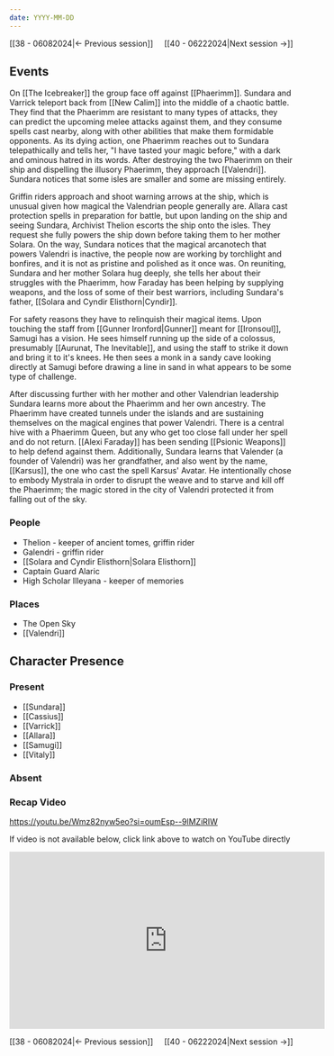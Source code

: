 ```yaml
---
date: YYYY-MM-DD
---
```

[[38 - 06082024|← Previous session]] <span style="float: right;">[[40 - 06222024|Next session →]]</span>

## Events
On [[The Icebreaker]] the group face off against [[Phaerimm]]. Sundara and Varrick teleport back from [[New Calim]] into the middle of a chaotic battle. They find that the Phaerimm are resistant to many types of attacks, they can predict the upcoming melee attacks against them, and they consume spells cast nearby, along with other abilities that make them formidable opponents. As its dying action, one Phaerimm reaches out to Sundara telepathically and tells her, "I have tasted your magic before," with a dark and ominous hatred in its words. After destroying the two Phaerimm on their ship and dispelling the illusory Phaerimm, they approach [[Valendri]]. Sundara notices that some isles are smaller and some are missing entirely.

Griffin riders approach and shoot warning arrows at the ship, which is unusual given how magical the Valendrian people generally are. Allara cast protection spells in preparation for battle, but upon landing on the ship and seeing Sundara, Archivist Thelion escorts the ship onto the isles. They request she fully powers the ship down before taking them to her mother Solara. On the way, Sundara notices that the magical arcanotech that powers Valendri is inactive, the people now are working by torchlight and bonfires, and it is not as pristine and polished as it once was. On reuniting, Sundara and her mother Solara hug deeply, she tells her about their struggles with the Phaerimm, how Faraday has been helping by supplying weapons, and the loss of some of their best warriors, including Sundara's father, [[Solara and Cyndir Elisthorn|Cyndir]]. 

For safety reasons they have to relinquish their magical items. Upon touching the staff from [[Gunner Ironford|Gunner]] meant for [[Ironsoul]], Samugi has a vision. He sees himself running up the side of a colossus, presumably [[Aurunat, The Inevitable]], and using the staff to strike it down and bring it to it's knees. He then sees a monk in a sandy cave looking directly at Samugi before drawing a line in sand in what appears to be some type of challenge.

After discussing further with her mother and other Valendrian leadership Sundara learns more about the Phaerimm and her own ancestry. The Phaerimm have created tunnels under the islands and are sustaining themselves on the magical engines that power Valendri. There is a central hive with a Phaerimm Queen, but any who get too close fall under her spell and do not return. [[Alexi Faraday]] has been sending [[Psionic Weapons]] to help defend against them. Additionally, Sundara learns that Valender (a founder of Valendri) was her grandfather, and also went by the name, [[Karsus]], the one who cast the spell Karsus' Avatar. He intentionally chose to embody Mystrala in order to disrupt the weave and to starve and kill off the Phaerimm; the magic stored in the city of Valendri protected it from falling out of the sky. 

### People
- Thelion - keeper of ancient tomes, griffin rider
- Galendri - griffin rider
- [[Solara and Cyndir Elisthorn|Solara Elisthorn]]
- Captain Guard Alaric
- High Scholar Illeyana - keeper of memories

### Places 
- The Open Sky
- [[Valendri]]

## Character Presence 
### Present
- [[Sundara]] 
- [[Cassius]] 
- [[Varrick]] 
- [[Allara]] 
- [[Samugi]] 
- [[Vitaly]] 
### Absent


### Recap Video
https://youtu.be/Wmz82nyw5eo?si=oumEsp--9lMZiRIW

If video is not available below, click link above to watch on YouTube directly

<iframe width="560" height="315" src="https://www.youtube.com/embed/Wmz82nyw5eo?si=hrX9JNd35S9rUH0Q" title="YouTube video player" frameborder="0" allow="accelerometer; autoplay; clipboard-write; encrypted-media; gyroscope; picture-in-picture; web-share" referrerpolicy="strict-origin-when-cross-origin" allowfullscreen></iframe> 

[[38 - 06082024|← Previous session]] <span style="float: right;">[[40 - 06222024|Next session →]]</span>